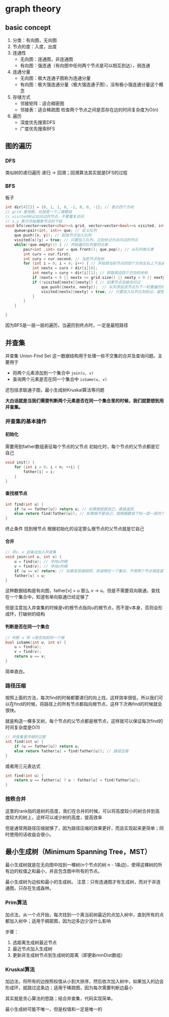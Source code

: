 # graph theory
## basic concept
1. 分类：有向图，无向图
2. 节点的度：入度，出度
3. 连通性
    - 无向图：连通图，非连通图
    - 有向图：强连通（有向图中任何两个节点是可以相互到达），弱连通
4. 连通分量
    - 无向图：极大连通子图称为连通分量
    - 有向图：极大强连通分量（极大强连通子图），没有极小强连通分量这个概念
5. 存储方式
    - 邻接矩阵：适合稠密图
    - 邻接表：适合稀疏图 检查两个节点之间是否存在边的时间复杂度为O(n)
6. 遍历
    - 深度优先搜索DFS
    - 广度优先搜索BFS
## 图的遍历
### DFS
类似树的递归遍历 递归 -> 回溯；回溯算法其实就是DFS的过程

### BFS
板子
```c++
int dir[4][2] = {0, 1, 1, 0, -1, 0, 0, -1}; // 表示四个方向
// grid 是地图，也就是一个二维数组
// visited标记访问过的节点，不要重复访问
// x,y 表示开始搜索节点的下标
void bfs(vector<vector<char>>& grid, vector<vector<bool>>& visited, int x, int y) {
    queue<pair<int, int>> que; // 定义队列
    que.push({x, y}); // 起始节点加入队列
    visited[x][y] = true; // 只要加入队列，立刻标记为访问过的节点
    while(!que.empty()) { // 开始遍历队列里的元素
        pair<int ,int> cur = que.front(); que.pop(); // 从队列取元素
        int curx = cur.first;
        int cury = cur.second; // 当前节点坐标
        for (int i = 0; i < 4; i++) { // 开始想当前节点的四个方向左右上下去遍历
            int nextx = curx + dir[i][0];
            int nexty = cury + dir[i][1]; // 获取周边四个方向的坐标
            if (nextx < 0 || nextx >= grid.size() || nexty < 0 || nexty >= grid[0].size()) continue;  // 坐标越界了，直接跳过
            if (!visited[nextx][nexty]) { // 如果节点没被访问过
                que.push({nextx, nexty});  // 队列添加该节点为下一轮要遍历的节点
                visited[nextx][nexty] = true; // 只要加入队列立刻标记，避免重复访问
            }
        }
    }

}
```
因为BFS是一层一层的遍历，当遍历到终点时，一定是最短路径

## 并查集
并查集 Union-Find Set 这一数据结构用于处理一些不交集的合并及查询问题。主要用于
- 将两个元素添加到一个集合中     ```join(u, v)```
- 查询两个元素是否在同一个集合中  ```isSame(u, v)```

还包括求联通子图，最小生成树Kruskal算法等问题

**大白话就是当我们需要判断两个元素是否在同一个集合里的时候，我们就要想到用并查集。**

### 并查集的基本操作
#### 初始化
需要用到father数组表征每个节点的父节点 初始化时，每个节点的父节点都是它自己
```c++
void init() {
    for (int i = 0; i < n; ++i) {
        father[i] = i;
    }
}
```
#### 查找根节点
```c++
int find(int u) {
    if (u == father[u]) return u; // 如果根就是自己，直接返回
    else return find(father[u]); // 如果根不是自己，就根据数组下标一层一层向下找
}
```
终止条件 找到根节点 根据初始化的设定那么根节点的父节点就是它自己
#### 合并
```c++
// 将v，u 这条边加入并查集
void join(int u, int v) {
    u = find(u); // 寻找u的根
    v = find(v); // 寻找v的根
    if (u == v) return; // 如果发现根相同，则说明在一个集合，不用两个节点相连直接返回
    father[v] = u;
}
```
这种数据结构是有向图，father[v] = u 那么 v -> u，但是不需要双向联通，查找在一个集合中，知道有单向联通已经足够了

但是注意加入并查集的时候是v的根节点指向u的根节点，而不是v本身，否则会形成环，打破树的结构
#### 判断是否在同一个集合
```c++
// 判断 u 和 v是否找到同一个根
bool isSame(int u, int v) {
    u = find(u);
    v = find(v);
    return u == v;
}
```
简单直白。
### 路径压缩
按照上面的方法，每次find的时候都要递归的向上找，这样效率很低，所以我们可以在find的时候，将路径上的所有节点都指向根节点，这样下次再find的时候就会很快。

就是构造一棵多叉树，每个节点的父节点都是根节点，这样就可以保证每次find的时间复杂度是O(1)
```c++
// 并查集里寻根的过程
int find(int u) {
    if (u == father[u]) return u;
    else return father[u] = find(father[u]); // 路径压缩
}
```
或者用三元表达式
```c++
int find(int u) {
    return u == father[u] ? u : father[u] = find(father[u]);
}
```
### 按秩合并
这里的rank指的是树的高度，我们在合并的时候，可以将高度较小的树合并到高度较大的树上，这样可以减少树的高度，提高效率

但是通常用路径压缩就够了，因为路径压缩的效果更好，而且实现起来更简单；同时使用的话收益会很小。

## 最小生成树（Minimum Spanning Tree，MST）
最小生成树就是在无向图中找到一棵树(n个节点的树 n - 1条边)，使得这棵树的所有边的权值之和最小，并且包含图中所有的节点。

最小生成树为边权和最小的生成树。 注意：只有连通图才有生成树，而对于非连通图，只存在生成森林。
### Prim算法
加点法，从一个点开始，每次找到一个离当前树最近的点加入树中，直到所有的点都加入树中；适用于稠密图，因为边多边少没什么影响

步骤：
1. 选距离生成树最近节点
2. 最近节点加入生成树
3. 更新非生成树节点到生成树的距离（即更新minDist数组）
### Kruskal算法
加边法，将所有的边按照权值从小到大排序，然后依次加入树中，如果加入的边会形成环，就跳过这条边；适用于稀疏图，因为每次需要判断边最小

其实就是贪心算法的思路；结合并查集，代码实现简单。

最小生成树可能不唯一，但是权值和一定是唯一的